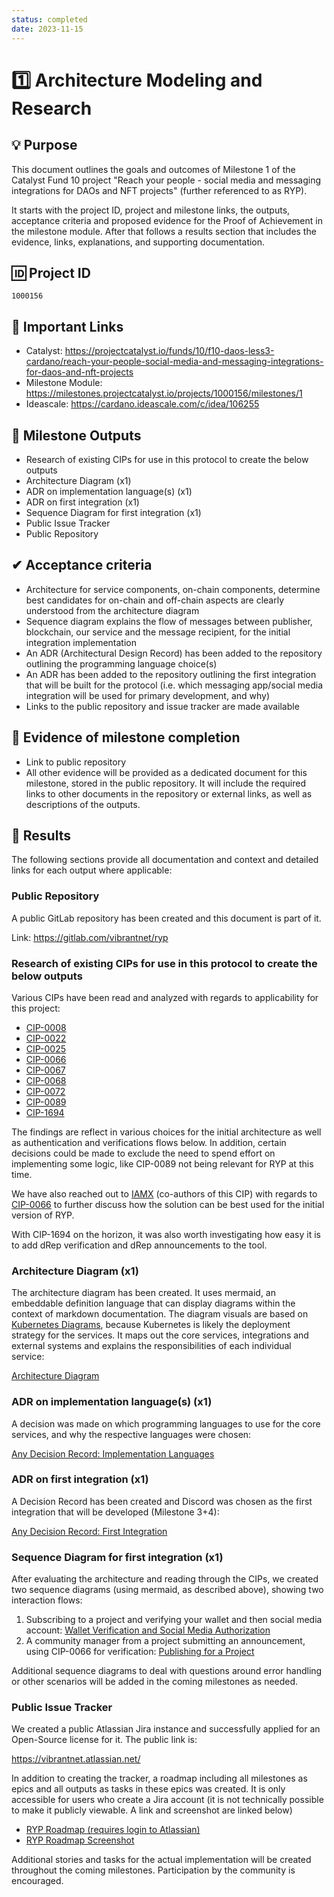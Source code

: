 ```yaml
---
status: completed
date: 2023-11-15
---
```

# 1️⃣ Architecture Modeling and Research

## 💡 Purpose
This document outlines the goals and outcomes of Milestone 1 of the Catalyst Fund 10 project "Reach your people - social media and messaging integrations for DAOs and NFT projects" (further referenced to as RYP).

It starts with the project ID, project and milestone links, the outputs, acceptance criteria and proposed evidence for the Proof of Achievement in the milestone module. After that follows a results section that includes the evidence, links, explanations, and supporting documentation.

## 🆔 Project ID
`1000156`

## 🔗 Important Links

- Catalyst: <https://projectcatalyst.io/funds/10/f10-daos-less3-cardano/reach-your-people-social-media-and-messaging-integrations-for-daos-and-nft-projects>
- Milestone Module: <https://milestones.projectcatalyst.io/projects/1000156/milestones/1>
- Ideascale: <https://cardano.ideascale.com/c/idea/106255>

## 🧱 Milestone Outputs
- Research of existing CIPs for use in this protocol to create the below outputs
- Architecture Diagram (x1)
- ADR on implementation language(s) (x1)
- ADR on first integration (x1)
- Sequence Diagram for first integration (x1)
- Public Issue Tracker
- Public Repository

## ✔ Acceptance criteria
- Architecture for service components, on-chain components, determine best candidates for on-chain and off-chain aspects are clearly understood from the architecture diagram
- Sequence diagram explains the flow of messages between publisher, blockchain, our service and the message recipient, for the initial integration implementation
- An ADR (Architectural Design Record) has been added to the repository outlining the programming language choice(s)
- An ADR has been added to the repository outlining the first integration that will be built for the protocol (i.e. which messaging app/social media integration will be used for primary development, and why)
- Links to the public repository and issue tracker are made available

## 🧾 Evidence of milestone completion	
- Link to public repository
- All other evidence will be provided as a dedicated document for this milestone, stored in the public repository. It will include the required links to other documents in the repository or external links, as well as descriptions of the outputs.

## 🚀 Results
The following sections provide all documentation and context and detailed links for each output where applicable:

### Public Repository
A public GitLab repository has been created and this document is part of it.

Link: <https://gitlab.com/vibrantnet/ryp>

### Research of existing CIPs for use in this protocol to create the below outputs
Various CIPs have been read and analyzed with regards to applicability for this project:

- [CIP-0008](https://cips.cardano.org/cips/cip8/)
- [CIP-0022](https://cips.cardano.org/cips/cip22/)
- [CIP-0025](https://cips.cardano.org/cips/cip25/)
- [CIP-0066](https://github.com/cardano-foundation/CIPs/pull/294)
- [CIP-0067](https://cips.cardano.org/cips/cip67)
- [CIP-0068](https://cips.cardano.org/cips/cip68)
- [CIP-0072](https://cips.cardano.org/cips/cip72/)
- [CIP-0089](https://github.com/cardano-foundation/CIPs/pull/466)
- [CIP-1694](https://cips.cardano.org/cips/cip1694/)

The findings are reflect in various choices for the initial architecture as well as authentication and verifications flows below. In addition, certain decisions could be made to exclude the need to spend effort on implementing some logic, like CIP-0089 not being relevant for RYP at this time.

We have also reached out to [IAMX](https://iamx.id) (co-authors of this CIP) with regards to [CIP-0066](https://github.com/cardano-foundation/CIPs/pull/294) to further discuss how the solution can be best used for the initial version of RYP.

With CIP-1694 on the horizon, it was also worth investigating how easy it is to add dRep verification and dRep announcements to the tool.

### Architecture Diagram (x1)
The architecture diagram has been created. It uses mermaid, an embeddable definition language that can display diagrams within the context of markdown documentation. The diagram visuals are based on [Kubernetes Diagrams](https://kubernetes.io/docs/contribute/style/diagram-guide/), because Kubernetes is likely the deployment strategy for the services. It maps out the core services, integrations and external systems and explains the responsibilities of each individual service:

[Architecture Diagram](../diagrams/architecture.md)

### ADR on implementation language(s) (x1)
A decision was made on which programming languages to use for the core services, and why the respective languages were chosen:

[Any Decision Record: Implementation Languages](../decisions/0001-build-core-backend-services-in-kotlin-and-typescript.md)

### ADR on first integration (x1)
A Decision Record has been created and Discord was chosen as the first integration that will be developed (Milestone 3+4):

[Any Decision Record: First Integration](../decisions/0002-first-messaging-integration-discord.md)

### Sequence Diagram for first integration (x1)
After evaluating the architecture and reading through the CIPs, we created two sequence diagrams (using mermaid, as described above), showing two interaction flows:

1. Subscribing to a project and verifying your wallet and then social media account:
[Wallet Verification and Social Media Authorization](../diagrams/user-subscription-sequence.md)
2. A community manager from a project submitting an announcement, using CIP-0066 for verification: [Publishing for a Project](../diagrams/project-publishing-sequence.md)

Additional sequence diagrams to deal with questions around error handling or other scenarios will be added in the coming milestones as needed.

### Public Issue Tracker
We created a public Atlassian Jira instance and successfully applied for an Open-Source license for it. The public link is:

<https://vibrantnet.atlassian.net/>

In addition to creating the tracker, a roadmap including all milestones as epics and all outputs as tasks in these epics was created. It is only accessible for users who create a Jira account (it is not technically possible to make it publicly viewable. A link and screenshot are linked below)

- [RYP Roadmap (requires login to Atlassian)](https://vibrantnet.atlassian.net/jira/software/c/projects/RYP/boards/2/timeline)
- [RYP Roadmap Screenshot](./fund10-milestone-1-roadmap.png)

Additional stories and tasks for the actual implementation will be created throughout the coming milestones. Participation by the community is encouraged.
